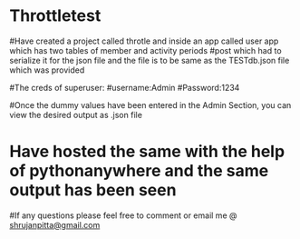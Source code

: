 # Throttletest

#Have created a project called throtle and inside an app called user app which has two tables of member and activity periods
#post which had to serialize it for the json file and the file is to be same as the TESTdb.json file which was provided

#The creds of superuser:
#username:Admin
#Password:1234


#Once the dummy values have been entered in the Admin Section, you can view the desired output as .json file 

# Have hosted the same with the help of pythonanywhere and the same output has been seen

#If any questions please feel free to comment or email me @ shrujanpitta@gmail.com
